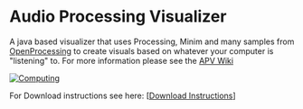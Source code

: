 # Audio Processing Visualizer

A java based visualizer that uses Processing, Minim and many samples from [OpenProcessing](https://www.openprocessing.org) to create visuals based on whatever your computer is "listening" to.  For more information please see the [APV Wiki](https://github.com/mimelator/apv/wiki)


[![Computing](https://i9.ytimg.com/vi/17oB5i12iJs/mq1.jpg?sqp=CMyIkeAF&rs=AOn4CLA19213s3AnXK5TLtjBvERYVBlQHA)](https://www.youtube.com/watch?v=17oB5i12iJs)


For Download instructions see here:
[[Download Instructions](https://github.com/mimelator/apv/blob/master/Download%20and%20Install%20APV.pdf)]
